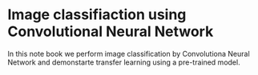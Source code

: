 # Image classifiaction using Convolutional Neural Network


In this note book we perform image classification by Convolutiona Neural Network and demonstarte transfer learning using a pre-trained model.

